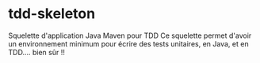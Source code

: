# tdd-skeleton
Squelette d'application Java Maven pour TDD
Ce squelette permet d'avoir un environnement minimum pour écrire des tests unitaires, en Java, et en TDD.... bien sûr !!

